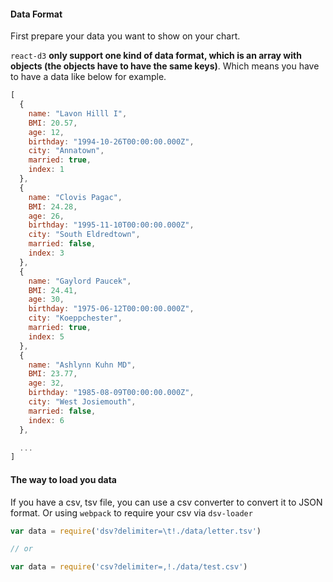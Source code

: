 #### Data Format

First prepare your data you want to show on your chart.

`react-d3` **only support one kind of data format, which is an array with objects (the objects have to have the same keys)**. Which means you have to have a data like below for example.


```js
[
  {
    name: "Lavon Hilll I",
    BMI: 20.57,
    age: 12,
    birthday: "1994-10-26T00:00:00.000Z",
    city: "Annatown",
    married: true,
    index: 1
  },
  {
    name: "Clovis Pagac",
    BMI: 24.28,
    age: 26,
    birthday: "1995-11-10T00:00:00.000Z",
    city: "South Eldredtown",
    married: false,
    index: 3
  },
  {
    name: "Gaylord Paucek",
    BMI: 24.41,
    age: 30,
    birthday: "1975-06-12T00:00:00.000Z",
    city: "Koeppchester",
    married: true,
    index: 5
  },
  {
    name: "Ashlynn Kuhn MD",
    BMI: 23.77,
    age: 32,
    birthday: "1985-08-09T00:00:00.000Z",
    city: "West Josiemouth",
    married: false,
    index: 6
  },

  ...
]
```

#### The way to load you data

If you have a csv, tsv file, you can use a csv converter to convert it to JSON format. Or using `webpack` to require your csv via `dsv-loader`

```js
var data = require('dsv?delimiter=\t!./data/letter.tsv')

// or

var data = require('csv?delimiter=,!./data/test.csv')
```
